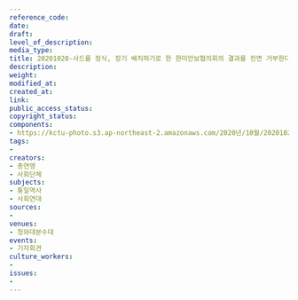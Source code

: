 ```yaml
---
reference_code: 
date: 
draft: 
level_of_description: 
media_type: 
title: 20201020-사드를 정식, 장기 배치하기로 한 한미안보협의회의 결과를 전면 거부한다 제52차 SCM공동성명 규탄 기자회견
description: 
weight: 
modified_at: 
created_at: 
link: 
public_access_status: 
copyright_status: 
components:
- https://kctu-photo.s3.ap-northeast-2.amazonaws.com/2020년/10월/20201020-사드를+정식,+장기+배치하기로+한+한미안보협의회의+결과를+전면+거부한다+제52차+SCM공동성명+규탄+기자회견/_PIG6842.JPG
tags:
- 
creators:
- 총연맹
- 사회단체
subjects:
- 통일역사
- 사회연대
sources:
- 
venues:
- 청와대분수대
events:
- 기자회견
culture_workers:
- 
issues:
- 
---
```

